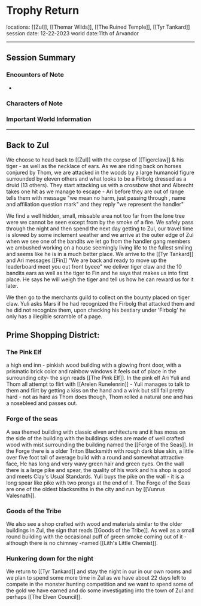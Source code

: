# Trophy Return
locations: [[Zul]], [[Themar Wilds]], [[The Ruined Temple]], [[Tyr Tankard]]
session date: 12-22-2023
world date:11th of Arvandor

----
## Session Summary
### Encounters of Note
- 
### Characters of Note
### Important World Information

-----
## Back to Zul
We choose to head back to [[Zul]] with the corpse of [[Tigerclaw]] & his tiger - as well as the necklace of ears. As we are riding back on horses conjured by Thom, we are attacked in the woods by a large humanoid figure surrounded by eleven others and what looks to be a Firbolg dressed as a druid (13 others). They start attacking us with a crossbow shot and Albrecht takes one hit as we manage to escape - Ari before they are out of range tells them with message "we mean no harm, just passing through , name and affiliation question mark" and they reply "we represent the handler"

We find a well hidden, small, missable area not too far from the lone tree were we cannot be seen except from by the smoke of a fire. We safely pass through the night and then spend the next day getting to Zul, our travel time is slowed by some inclement weather and we arrive at the outer edge of Zul when we see one of the bandits we let go from the handler gang members we ambushed working on a house seemingly living life to the fullest smiling and seems like he is in a much better place. We arrive to the [[Tyr Tankard]] and Ari messages [[Fin]] "We are back and ready to move up the leaderboard meet you out front byeee" we deliver tiger claw and the 10 bandits ears as well as the tiger to Fin and he says that makes us into first place. He says he will weigh the tiger and tell us how he can reward us for it later.

We then go to the merchants guild to collect on the bounty placed on tiger claw. Yuli asks Mars if he had recognized the Firbolg that attacked them and he did not recognize them, upon checking his bestiary under 'Firbolg' he only has a illegible scramble of a page. 
## Prime Shopping District:
### The Pink Elf
a high end inn -  pinkish wood building with a glowing front door, with a prismatic brick color and rainbow windows it feels out of place in the surrounding city- the sign reads [[The Pink Elf]].
In the pink elf Ari Yuli and Thom all attempt to flirt with [[Arelen Runelenrin]] - Yuli manages to talk to them and flirt by getting a kiss on the hand and a wink but still fail pretty hard - not as hard as Thom does though, Thom rolled a natural one and has a nosebleed and passes out.
### Forge of the seas
A sea themed building with classic elven architecture and it has moss on the side of the building with the buildings sides are made of well crafted wood with mist surrounding the building named the [[Forge of the Seas]].
In the Forge there is a older Triton Blacksmith with rough dark blue skin, a little over five foot tall of average build with a round and somewhat attractive face, He has long and very wavy green hair and green eyes. 
On the wall there is a large pike and spear, the quality of his work and his shop is good and meets Clay's Usual Standards. Yuli buys the pike on the wall - it is a long spear like pike with two prongs at the end of it. 
The Forge of the Seas are one of the oldest blacksmiths in the city and run by [[Vunrus Valesnath]].
### Goods of the Tribe
We also see a shop crafted with wood and materials similar to the older buildings in Zul, the sign that reads [[Goods of the Tribe]]. 
As well as a small round building with the occasional puff of green smoke coming out of it -although there is no chimney -named [[Lith's Little Chemist]].

### Hunkering down for the night
We return to [[Tyr Tankard]] and stay the night in our in our own rooms and we plan to spend some more time in Zul as we have about 22 days left to compete in the monster hunting competition and we want to spend some of the gold we have earned and do some investigating into the town of Zul and perhaps [[The Elven Council]]. 

